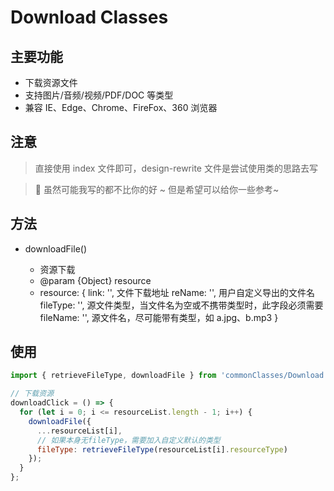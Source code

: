 # Download Classes

## 主要功能

- 下载资源文件
- 支持图片/音频/视频/PDF/DOC 等类型
- 兼容 IE、Edge、Chrome、FireFox、360 浏览器

## 注意

> 直接使用 index 文件即可，design-rewrite 文件是尝试使用类的思路去写

> 🔶 虽然可能我写的都不比你的好 ~ 但是希望可以给你一些参考~

## 方法

- downloadFile()

  - 资源下载
  - @param {Object} resource
  - resource: {
    link: '', 文件下载地址
    reName: '', 用户自定义导出的文件名
    fileType: '', 源文件类型，当文件名为空或不携带类型时，此字段必须需要
    fileName: '', 源文件名，尽可能带有类型，如 a.jpg、b.mp3
    }

## 使用

```js
import { retrieveFileType, downloadFile } from 'commonClasses/Download';

// 下载资源
downloadClick = () => {
  for (let i = 0; i <= resourceList.length - 1; i++) {
    downloadFile({
      ...resourceList[i],
      // 如果本身无fileType，需要加入自定义默认的类型
      fileType: retrieveFileType(resourceList[i].resourceType)
    });
  }
};
```
